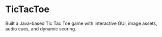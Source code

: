# TicTacToe
Built a Java-based Tic Tac Toe game with interactive GUI, image assets, audio cues, and dynamic scoring.

